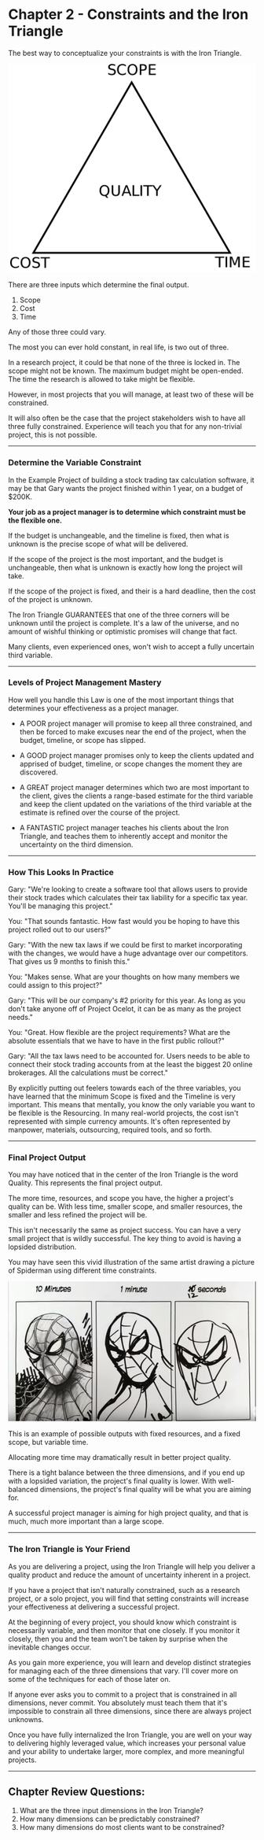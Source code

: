 # Chapter 2 - Constraints and the Iron Triangle

The best way to conceptualize your constraints is with the Iron Triangle.

<img src="./project-management-triangle.png" alt="Project Management Iron Triangle">

There are three inputs which determine the final output.

1. Scope
2. Cost
3. Time

Any of those three could vary.

The most you can ever hold constant, in real life, is two out of three.

In a research project, it could be that none of the three is locked in. The scope might not be known. The maximum budget might be open-ended. The time the research is allowed to take might be flexible.

However, in most projects that you will manage, at least two of these will be constrained.

It will also often be the case that the project stakeholders wish to have all three fully constrained. Experience will teach you that for any non-trivial project, this is not possible.

----

### Determine the Variable Constraint

In the Example Project of building a stock trading tax calculation software, it may be that Gary wants the project finished within 1 year, on a budget of $200K.

**Your job as a project manager is to determine which constraint must be the flexible one.**

If the budget is unchangeable, and the timeline is fixed, then what is unknown is the precise scope of what will be delivered.

If the scope of the project is the most important, and the budget is unchangeable, then what is unknown is exactly how long the project will take.

If the scope of the project is fixed, and their is a hard deadline, then the cost of the project is unknown.

The Iron Triangle GUARANTEES that one of the three corners will be unknown until the project is complete. It's a law of the universe, and no amount of wishful thinking or optimistic promises will change that fact.

Many clients, even experienced ones, won't wish to accept a fully uncertain third variable.

----

### Levels of Project Management Mastery

How well you handle this Law is one of the most important things that determines your effectiveness as a project manager.

- A POOR project manager will promise to keep all three constrained, and then be forced to make excuses near the end of the project, when the budget, timeline, or scope has slipped.

- A GOOD project manager promises only to keep the clients updated and apprised of budget, timeline, or scope changes the moment they are discovered.

- A GREAT project manager determines which two are most important to the client, gives the clients a range-based estimate for the third variable and keep the client updated on the variations of the third variable at the estimate is refined over the course of the project.

- A FANTASTIC project manager teaches his clients about the Iron Triangle, and teaches them to inherently accept and monitor the uncertainty on the third dimension.

----

### How This Looks In Practice

Gary: "We're looking to create a software tool that allows users to provide their stock trades which calculates their tax liability for a specific tax year. You'll be managing this project."

You: "That sounds fantastic. How fast would you be hoping to have this project rolled out to our users?"

Gary: "With the new tax laws if we could be first to market incorporating with the changes, we would have a huge advantage over our competitors. That gives us 9 months to finish this."

You: "Makes sense. What are your thoughts on how many members we could assign to this project?"

Gary: "This will be our company's #2 priority for this year. As long as you don't take anyone off of Project Ocelot, it can be as many as the project needs."

You: "Great. How flexible are the project requirements? What are the absolute essentials that we have to have in the first public rollout?"

Gary: "All the tax laws need to be accounted for. Users needs to be able to connect their stock trading accounts from at the least the biggest 20 online brokerages. All the calculations must be correct."

By explicitly putting out feelers towards each of the three variables, you have learned that the minimum Scope is fixed and the Timeline is very important. This means that mentally, you know the only variable you want to be flexible is the Resourcing. In many real-world projects, the cost isn't represented with simple currency amounts. It's often represented by manpower, materials, outsourcing, required tools, and so forth.

----

### Final Project Output

You may have noticed that in the center of the Iron Triangle is the word Quality. This represents the final project output.

The more time, resources, and scope you have, the higher a project's quality can be. With less time, smaller scope, and smaller resources, the smaller and less refined the project will be.

This isn't necessarily the same as project success. You can have a very small project that is wildly successful. The key thing to avoid is having a lopsided distribution.

You may have seen this vivid illustration of the same artist drawing a picture of Spiderman using different time constraints.

<img src="./project-management-varied-time-spiderman-drawing.png">

This is an example of possible outputs with fixed resources, and a fixed scope, but variable time.

Allocating more time may dramatically result in better project quality.

There is a tight balance between the three dimensions, and if you end up with a lopsided variation, the project's final quality is lower. With well-balanced dimensions, the project's final quality will be what you are aiming for.

A successful project manager is aiming for high project quality, and that is much, much more important than a large scope.

----

### The Iron Triangle is Your Friend

As you are delivering a project, using the Iron Triangle will help you deliver a quality product and reduce the amount of uncertainty inherent in a project.

If you have a project that isn't naturally constrained, such as a research project, or a solo project, you will find that setting constraints will increase your effectiveness at delivering a successful project.

At the beginning of every project, you should know which constraint is necessarily variable, and then monitor that one closely. If you monitor it closely, then you and the team won't be taken by surprise when the inevitable changes occur.

As you gain more experience, you will learn and develop distinct strategies for managing each of the three dimensions that vary. I'll cover more on some of the techniques for each of those later on.

If anyone ever asks you to commit to a project that is constrained in all dimensions, never commit. You absolutely must teach them that it's impossible to constrain all three dimensions, since there are always project unknowns.

Once you have fully internalized the Iron Triangle, you are well on your way to delivering highly leveraged value, which increases your personal value and your ability to undertake larger, more complex, and more meaningful projects.

----

## Chapter Review Questions:
1. What are the three input dimensions in the Iron Triangle?
2. How many dimensions can be predictably constrained?
3. How many dimensions do most clients want to be constrained?

